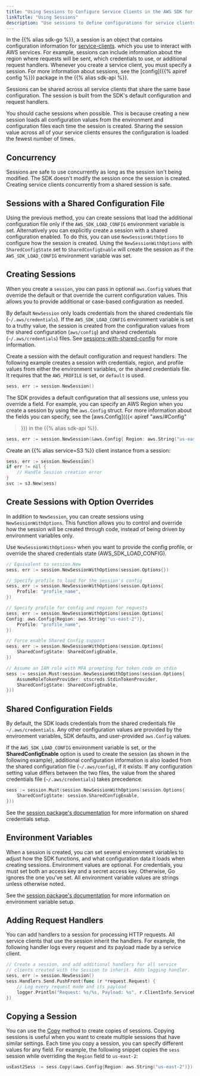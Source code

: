 ```yaml
---
title: "Using Sessions to Configure Service Clients in the AWS SDK for Go"
linkTitle: "Using Sessions"
description: "Use sessions to define configurations for service clients."
---
```


In the {{% alias sdk-go %}}, a session is an object that contains configuration information for [service-clients]().
which you use to interact with AWS services. For example, sessions can include information about the region where
requests will be sent, which credentials to use, or additional request handlers. Whenever you create a service client,
you must specify a session. For more information about sessions, see the [config]({{% apiref config %}})
package in the {{% alias sdk-api %}}.

Sessions can be shared across all service clients that share the same base configuration. The session is built from the
SDK's default configuration and request handlers.

You should cache sessions when possible. This is because creating a new session loads all configuration values from the
environment and configuration files each time the session is created. Sharing the session value across all of your
service clients ensures the configuration is loaded the fewest number of times.

## Concurrency

Sessions are safe to use concurrently as long as the session isn't being modified. The SDK doesn't modify the session
once the session is created. Creating service clients concurrently from a shared session is safe.

## Sessions with a Shared Configuration File

Using the previous method, you can create sessions that load the additional configuration file only if
the `AWS_SDK_LOAD_CONFIG` environment variable is set. Alternatively you can explicitly create a session with a shared
configuration enabled. To do this, you can use `NewSessionWithOptions` to configure how the session is created. Using
the `NewSessionWithOptions` with `SharedConfigState` set to `SharedConfigEnable` will create the session as if the
`AWS_SDK_LOAD_CONFIG` environment variable was set.

## Creating Sessions

When you create a `session`, you can pass in optional `aws.Config` values that override the default or that override
the current configuration values. This allows you to provide additional or case-based configuration as needed.

By default `NewSession` only loads credentials from the shared credentials file (`~/.aws/credentials`). If
the `AWS_SDK_LOAD_CONFIG` environment variable is set to a truthy value, the session is created from the configuration
values from the shared configuration (`aws/config`) and shared credentials (`~/.aws/credentials`) files. See
[sessions-with-shared-config]() for more information.

Create a session with the default configuration and request handlers. The following example creates a session with
credentials, region, and profile values from either the environment variables, or the shared credentials file. It
requires that the `AWS_PROFILE` is set, or `default` is used.

```go
sess, err := session.NewSession()
```

The SDK provides a default configuration that all sessions use, unless you override a field. For example, you can
specify an AWS Region when you create a session by using the
``aws.Config`` struct. For more information about the fields you can specify, see the [aws.Config]({{< apiref "aws/#Config"
>}}) in the {{% alias sdk-api %}}.

```go
sess, err := session.NewSession(&aws.Config{ Region: aws.String("us-east-2")})
```

Create an {{% alias service=S3 %}} client instance from a session:

```go
sess, err := session.NewSession()
if err != nil {
    // Handle Session creation error
}
svc := s3.New(sess)
```

## Create Sessions with Option Overrides

In addition to ``NewSession``, you can create sessions using ``NewSessionWithOptions``. This function allows you to
control and override how the session will be created through code, instead of being driven by environment variables
only.

Use `NewSessionWithOptions>` when you want to provide the config profile, or override the shared credentials state
(AWS_SDK_LOAD_CONFIG).

```go
// Equivalent to session.New
sess, err := session.NewSessionWithOptions(session.Options{})

// Specify profile to load for the session's config
sess, err := session.NewSessionWithOptions(session.Options{
    Profile: "profile_name",
})

// Specify profile for config and region for requests
sess, err := session.NewSessionWithOptions(session.Options{
Config: aws.Config{Region: aws.String("us-east-2")},
    Profile: "profile_name",
})

// Force enable Shared Config support
sess, err := session.NewSessionWithOptions(session.Options{
    SharedConfigState: SharedConfigEnable,
})

// Assume an IAM role with MFA prompting for token code on stdin
sess := session.Must(session.NewSessionWithOptions(session.Options{
    AssumeRoleTokenProvider: stscreds.StdinTokenProvider,
    SharedConfigState: SharedConfigEnable,
}))

```

## Shared Configuration Fields

By default, the SDK loads credentials from the shared credentials file
`~/.aws/credentials`. Any other configuration values are provided by the environment variables, SDK defaults, and
user-provided `aws.Config` values.

If the ``AWS_SDK_LOAD_CONFIG`` environment variable is set, or the **SharedConfigEnable** option is used to create the
session (as shown in the following example), additional configuration information is also loaded from the shared
configuration file (`~/.aws/config`), if it exists. If any configuration setting value differs between the two files,
the value from the shared credentials file (`~/.aws/credentials`) takes precedence.

```go
sess := session.Must(session.NewSessionWithOptions(session.Options{
    SharedConfigState: session.SharedConfigEnable,
}))
```

See the [session package's documentation]() for more information on shared credentials setup.

## Environment Variables

When a session is created, you can set several environment variables to adjust how the SDK functions, and what
configuration data it loads when creating sessions. Environment values are optional. For credentials, you must set both
an access key and a secret access key. Otherwise, Go ignores the one you've set. All environment variable values are
strings unless otherwise noted.

See the [session package's documentation]() for more information on environment variable setup.

## Adding Request Handlers

You can add handlers to a session for processing HTTP requests. All service clients that use the session inherit the
handlers. For example, the following handler logs every request and its payload made by a service client.

```go
// Create a session, and add additional handlers for all service
// clients created with the Session to inherit. Adds logging handler.
sess, err := session.NewSession()
sess.Handlers.Send.PushFront(func (r *request.Request) {
    // Log every request made and its payload
    logger.Println("Request: %s/%s, Payload: %s", r.ClientInfo.ServiceName, r.Operation, r.Params)
})
```

## Copying a Session

You can use the [Copy]() method to create copies of sessions. Copying sessions is useful when you want to create
multiple sessions that have similar settings. Each time you copy a session, you can specify different values for any 
field. For example, the following snippet copies the `sess` session while  overriding the `Region` field to
`us-east-2`:
```go
usEast2Sess := sess.Copy(&aws.Config{Region: aws.String("us-east-2")})
```
